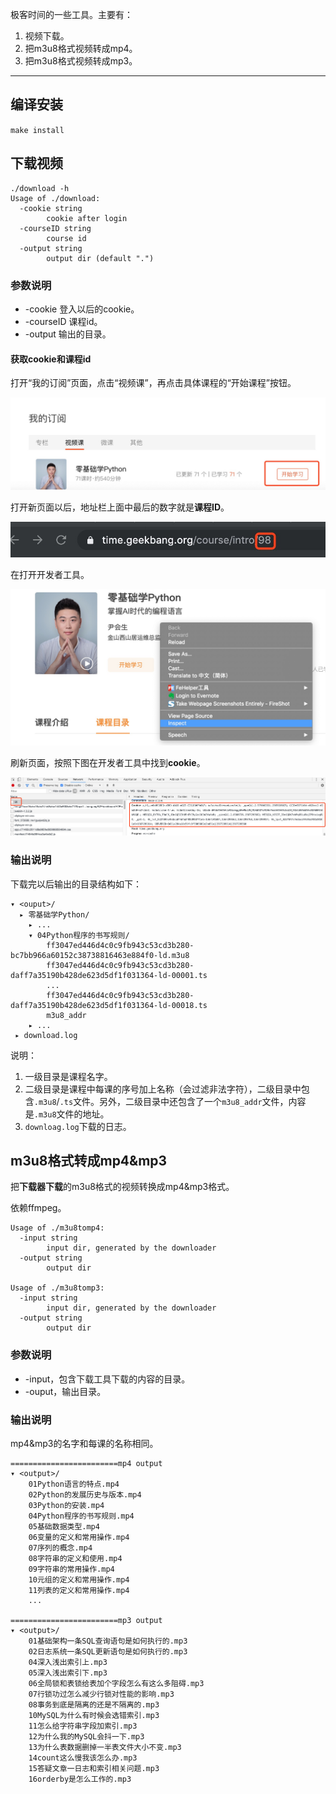极客时间的一些工具。主要有：

1. 视频下载。
2. 把m3u8格式视频转成mp4。
3. 把m3u8格式视频转成mp3。

<hr>

## 编译安装

`make install`

## 下载视频

```
./download -h
Usage of ./download:
  -cookie string
        cookie after login
  -courseID string
        course id
  -output string
        output dir (default ".")
```

### 参数说明

* -cookie 登入以后的cookie。
* -courseID 课程id。
* -output 输出的目录。

#### 获取cookie和课程id

打开“我的订阅”页面，点击“视频课”，再点击具体课程的“开始课程”按钮。

![my order](./doc/my-order.jpg)



打开新页面以后，地址栏上面中最后的数字就是**课程ID**。

![course id](./doc/course-id.jpg)

在打开开发者工具。

![dev-tool](./doc/dev-tool.jpg)

刷新页面，按照下图在开发者工具中找到**cookie**。

![cookie](./doc/cookie.jpg)

### 输出说明

下载完以后输出的目录结构如下：

```
▾ <ouput>/
  ▸ 零基础学Python/
    ▸ ...
    ▾ 04Python程序的书写规则/
        ff3047ed446d4c0c9fb943c53cd3b280-bc7bb966a60152c38738816463e884f0-ld.m3u8
        ff3047ed446d4c0c9fb943c53cd3b280-daff7a35190b428de623d5df1f031364-ld-00001.ts
        ...
        ff3047ed446d4c0c9fb943c53cd3b280-daff7a35190b428de623d5df1f031364-ld-00018.ts
        m3u8_addr
    ▸ ...
 ▸ download.log
```

说明：

1. 一级目录是课程名字。
2. 二级目录是课程中每课的序号加上名称（会过滤非法字符），二级目录中包含`.m3u8`/`.ts`文件。另外，二级目录中还包含了一个`m3u8_addr`文件，内容是`.m3u8`文件的地址。
3. `downloag.log`下载的日志。

## m3u8格式转成mp4&mp3

把**下载器下载**的m3u8格式的视频转换成mp4&mp3格式。

依赖ffmpeg。

```
Usage of ./m3u8tomp4:
  -input string
        input dir, generated by the downloader
  -output string
        output dir

Usage of ./m3u8tomp3:
  -input string
        input dir, generated by the downloader
  -output string
        output dir
```

### 参数说明

* -input，包含下载工具下载的内容的目录。
* -ouput，输出目录。

### 输出说明

mp4&mp3的名字和每课的名称相同。

```
========================mp4 output
▾ <output>/
    01Python语言的特点.mp4
    02Python的发展历史与版本.mp4
    03Python的安装.mp4
    04Python程序的书写规则.mp4
    05基础数据类型.mp4
    06变量的定义和常用操作.mp4
    07序列的概念.mp4
    08字符串的定义和使用.mp4
    09字符串的常用操作.mp4
    10元组的定义和常用操作.mp4
    11列表的定义和常用操作.mp4
    ...

========================mp3 output
▾ <output>/
    01基础架构一条SQL查询语句是如何执行的.mp3
    02日志系统一条SQL更新语句是如何执行的.mp3
    04深入浅出索引上.mp3
    05深入浅出索引下.mp3
    06全局锁和表锁给表加个字段怎么有这么多阻碍.mp3
    07行锁功过怎么减少行锁对性能的影响.mp3
    08事务到底是隔离的还是不隔离的.mp3
    10MySQL为什么有时候会选错索引.mp3
    11怎么给字符串字段加索引.mp3
    12为什么我的MySQL会抖一下.mp3
    13为什么表数据删掉一半表文件大小不变.mp3
    14count这么慢我该怎么办.mp3
    15答疑文章一日志和索引相关问题.mp3
    16orderby是怎么工作的.mp3
```


